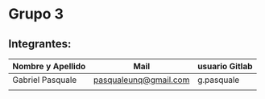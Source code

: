 # Grupo 3

## Integrantes:

| Nombre y Apellido  |         Mail                   |    usuario Gitlab    |
| -----------------  | ------------------------------ | -------------------  |
|  Gabriel Pasquale  |    pasqualeunq@gmail.com       |     g.pasquale       |
|                    |                                |                      |
